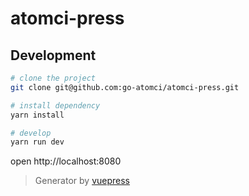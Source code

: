 # atomci-press

## Development

```bash
# clone the project
git clone git@github.com:go-atomci/atomci-press.git

# install dependency
yarn install

# develop
yarn run dev
```

open http://localhost:8080

> Generator by [vuepress](https://github.com/vuejs/vuepress)
